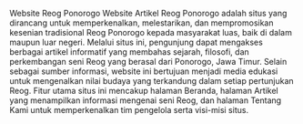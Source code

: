 Website Reog Ponorogo
Website Artikel Reog Ponorogo adalah situs yang dirancang untuk memperkenalkan, melestarikan, dan mempromosikan kesenian tradisional Reog Ponorogo kepada masyarakat luas, baik di dalam maupun luar negeri. Melalui situs ini, pengunjung dapat mengakses berbagai artikel informatif yang membahas sejarah, filosofi, dan perkembangan seni Reog yang berasal dari Ponorogo, Jawa Timur. Selain sebagai sumber informasi, website ini bertujuan menjadi media edukasi untuk mengenalkan nilai budaya yang terkandung dalam setiap pertunjukan Reog.
Fitur utama situs ini mencakup halaman Beranda, halaman Artikel yang menampilkan informasi mengenai seni Reog, dan halaman Tentang Kami untuk memperkenalkan tim pengelola serta visi-misi situs.
